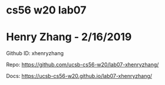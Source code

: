 # cs56 w20 lab07
# Henry Zhang - 2/16/2019

Github ID: xhenryzhang

Repo: https://github.com/ucsb-cs56-w20/lab07-xhenryzhang/

Docs: https://ucsb-cs56-w20.github.io/lab07-xhenryzhang/
